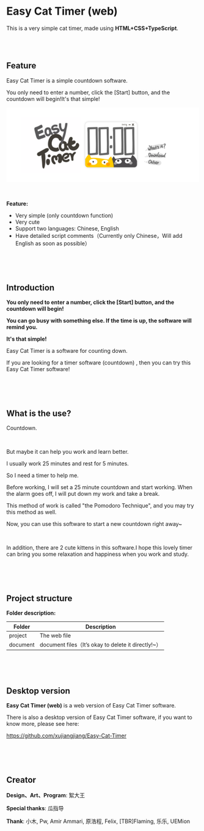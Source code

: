 # Easy Cat Timer (web)
This is a very simple cat timer, made using **HTML+CSS+TypeScript**.

<br/>

<br/>

## Feature

Easy Cat Timer is a simple countdown software.

You only need to enter a number, click the [Start] button, and the countdown will begin!It's that simple!

![image](image/en.png)

<br/>

**Feature:**

- Very simple (only countdown function)
- Very cute
- Support two languages: Chinese, English
- Have detailed script comments（Currently only Chinese，Will add English as soon as possible）

<br/>

<br/>

<br/>

## Introduction

**You only need to enter a number, click the [Start] button, and the countdown will begin!**

**You can go busy with something else. If the time is up, the software will remind you.**

**It's that simple!**

Easy Cat Timer is a software for counting down.

If you are looking for a timer software (countdown) , then you can try this Easy Cat Timer software!

<br/>

<br/>

<br/>

## What is the use?

Countdown.

<br/>

But maybe it can help you work and learn better.

I usually work 25 minutes and rest for 5 minutes.

So I need a timer to help me.

Before working, I will set a 25 minute countdown and start working. When the alarm goes off, I will put down my work and take a break.

This method of work is called "the Pomodoro Technique", and you may try this method as well.

Now, you can use this software to start a new countdown right away~

<br/>

In addition, there are 2 cute kittens in this software.I hope this lovely timer can bring you some relaxation and happiness when you work and study.

<br/>

<br/>

<br/>

## Project structure

**Folder description:**

| Folder   | Description                                         |
| -------- | --------------------------------------------------- |
| project  | The web file                                        |
| document | document files（It’s okay to delete it directly!~） |

<br/>

<br/>

<br/>

## Desktop version

**Easy Cat Timer (web)** is a web version of Easy Cat Timer software.

There is also a desktop version of Easy Cat Timer software, if you want to know more, please see here:

https://github.com/xujiangjiang/Easy-Cat-Timer

<br/>

<br/>

<br/>

## Creator

**Design、Art、Program**: 絮大王

**Special thanks**: 瓜指导

**Thank**: 小木, Pw, Amir Ammari, 原浩程, Felix, [TBR]Flaming, 乐乐, UEMion

<br/>

<br/>